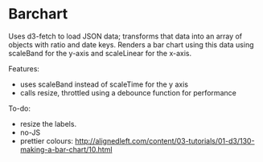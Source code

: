 # Barchart

Uses d3-fetch to load JSON data; transforms that data into an array of objects with ratio and date keys. Renders a bar chart using this data using scaleBand for the y-axis and scaleLinear for the x-axis.

Features: 
* uses scaleBand instead of scaleTime for the y axis
* calls resize, throttled using a debounce function for performance

To-do: 
* resize the labels.
* no-JS
* prettier colours: http://alignedleft.com/content/03-tutorials/01-d3/130-making-a-bar-chart/10.html